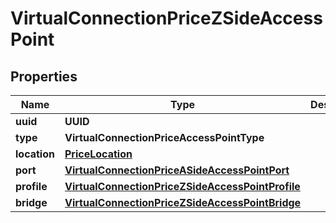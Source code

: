 

# VirtualConnectionPriceZSideAccessPoint


## Properties

| Name | Type | Description | Notes |
|------------ | ------------- | ------------- | -------------|
|**uuid** | **UUID** |  |  [optional] |
|**type** | **VirtualConnectionPriceAccessPointType** |  |  [optional] |
|**location** | [**PriceLocation**](PriceLocation.md) |  |  [optional] |
|**port** | [**VirtualConnectionPriceASideAccessPointPort**](VirtualConnectionPriceASideAccessPointPort.md) |  |  [optional] |
|**profile** | [**VirtualConnectionPriceZSideAccessPointProfile**](VirtualConnectionPriceZSideAccessPointProfile.md) |  |  [optional] |
|**bridge** | [**VirtualConnectionPriceZSideAccessPointBridge**](VirtualConnectionPriceZSideAccessPointBridge.md) |  |  [optional] |



